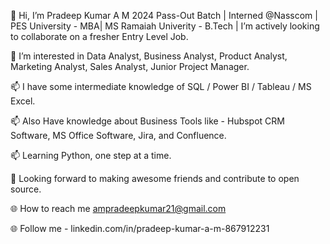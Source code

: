 👋 Hi, I’m Pradeep Kumar A M 2024 Pass-Out Batch | Interned @Nasscom | PES University - MBA| MS Ramaiah Univerity - B.Tech | I’m actively looking to collaborate on a fresher Entry Level Job.

👀 I’m interested in Data Analyst, Business Analyst, Product Analyst, Marketing Analyst, Sales Analyst, Junior Project Manager.

📫 I have some intermediate knowledge of SQL / Power BI / Tableau / MS Excel.

📫 Also Have knowledge about Business Tools like - Hubspot CRM Software, MS Office Software, Jira, and Confluence. 

📫 Learning Python, one step at a time.

🤝 Looking forward to making awesome friends and contribute to open source.

🌐 How to reach me ampradeepkumar21@gmail.com

🌐 Follow me - linkedin.com/in/pradeep-kumar-a-m-867912231 
